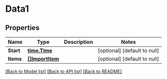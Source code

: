 # Data1

## Properties
Name | Type | Description | Notes
------------ | ------------- | ------------- | -------------
**Start** | [**time.Time**](time.Time.md) |  | [optional] [default to null]
**Items** | [**[]ImportItem**](ImportItem.md) |  | [optional] [default to null]

[[Back to Model list]](../README.md#documentation-for-models) [[Back to API list]](../README.md#documentation-for-api-endpoints) [[Back to README]](../README.md)


